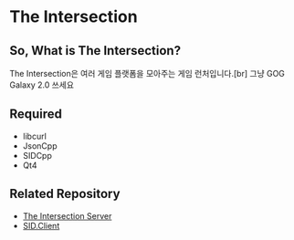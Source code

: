 # The Intersection
So, What is The Intersection?
----------
The Intersection은 여러 게임 플랫폼을 모아주는 게임 런처입니다.[br]
그냥 GOG Galaxy 2.0 쓰세요

Required
----------
 * libcurl
 * JsonCpp
 * SIDCpp
 * Qt4

Related Repository
----------
 * [The Intersection Server](https://github.com/startergate/The-Intersection-Server)
 * [SID.Client](https://github.com/startergate/SID.Client)
